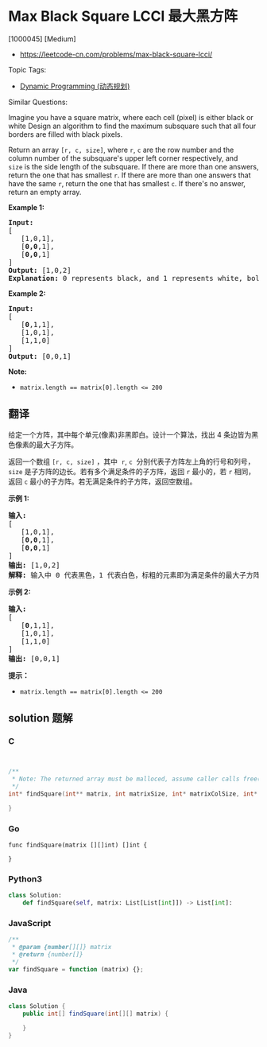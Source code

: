 # Max Black Square LCCI 最大黑方阵

[1000045] [Medium]

- https://leetcode-cn.com/problems/max-black-square-lcci/

Topic Tags:

- [Dynamic Programming (动态规划)](https://leetcode-cn.com/tag/dynamic-programming/)

Similar Questions:

Imagine you have a square matrix, where each cell (pixel) is either black or white Design an algorithm to find the maximum subsquare such that all four borders are filled with black pixels.

Return an array `[r, c, size]`, where `r`, `c` are the row number and the column number of the subsquare's upper left corner respectively, and `size` is the side length of the subsquare. If there are more than one answers, return the one that has smallest `r`. If there are more than one answers that have the same `r`, return the one that has smallest `c`. If there's no answer, return an empty array.

**Example 1:**

<pre><strong>Input:
</strong>[
&nbsp;  [1,0,1],
&nbsp;  [<strong>0,0</strong>,1],
&nbsp;  [<strong>0,0</strong>,1]
]
<strong>Output: </strong>[1,0,2]
<strong>Explanation:</strong> 0 represents black, and 1 represents white, bold elements in the input is the answer.
</pre>

**Example 2:**

<pre><strong>Input:
</strong>[
&nbsp;  [<strong>0</strong>,1,1],
&nbsp;  [1,0,1],
&nbsp;  [1,1,0]
]
<strong>Output: </strong>[0,0,1]
</pre>

**Note:**

- `matrix.length == matrix[0].length <= 200`

## 翻译

给定一个方阵，其中每个单元(像素)非黑即白。设计一个算法，找出 4 条边皆为黑色像素的最大子方阵。

返回一个数组 `[r, c, size]` ，其中  `r`, `c`  分别代表子方阵左上角的行号和列号，`size` 是子方阵的边长。若有多个满足条件的子方阵，返回 `r` 最小的，若 `r` 相同，返回 `c` 最小的子方阵。若无满足条件的子方阵，返回空数组。

**示例 1:**

<pre><strong>输入:
</strong>[
&nbsp;  [1,0,1],
&nbsp;  [<strong>0,0</strong>,1],
&nbsp;  [<strong>0,0</strong>,1]
]
<strong>输出: </strong>[1,0,2]
<strong>解释: </strong>输入中 0 代表黑色，1 代表白色，标粗的元素即为满足条件的最大子方阵
</pre>

**示例 2:**

<pre><strong>输入:
</strong>[
&nbsp;  [<strong>0</strong>,1,1],
&nbsp;  [1,0,1],
&nbsp;  [1,1,0]
]
<strong>输出: </strong>[0,0,1]
</pre>

**提示：**

- `matrix.length == matrix[0].length <= 200`

## solution 题解

### C

```c


/**
 * Note: The returned array must be malloced, assume caller calls free().
 */
int* findSquare(int** matrix, int matrixSize, int* matrixColSize, int* returnSize){

}


```

### Go

```golang
func findSquare(matrix [][]int) []int {

}
```

### Python3

```python
class Solution:
    def findSquare(self, matrix: List[List[int]]) -> List[int]:
```

### JavaScript

```javascript
/**
 * @param {number[][]} matrix
 * @return {number[]}
 */
var findSquare = function (matrix) {};
```

### Java

```java
class Solution {
    public int[] findSquare(int[][] matrix) {

    }
}
```
